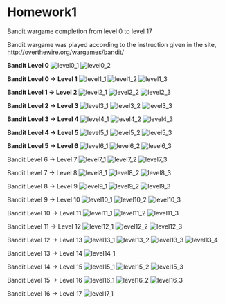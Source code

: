# Homework1
Bandit wargame completion from level 0 to level 17

Bandit wargame was played according to the instruction given in the site, http://overthewire.org/wargames/bandit/


**Bandit Level 0**
![level0_1](https://cloud.githubusercontent.com/assets/10059386/14378154/4e9fcce2-fd91-11e5-8553-0a8fde267f9f.PNG)
![level0_2](https://cloud.githubusercontent.com/assets/10059386/14378155/4ec6d56c-fd91-11e5-86a6-501df64b1a74.PNG)

**Bandit Level 0 → Level 1**
![level1_1](https://cloud.githubusercontent.com/assets/10059386/14378160/4ef1524c-fd91-11e5-83d7-fe25d2a61016.PNG)
![level1_2](https://cloud.githubusercontent.com/assets/10059386/14378156/4eed29b0-fd91-11e5-92cf-a11ae942d07f.PNG)
![level1_3](https://cloud.githubusercontent.com/assets/10059386/14378157/4eed587c-fd91-11e5-968b-abb540fa01a7.PNG)

**Bandit Level 1 → Level 2**
![level2_1](https://cloud.githubusercontent.com/assets/10059386/14378158/4eed500c-fd91-11e5-9080-d7755285559f.PNG)
![level2_2](https://cloud.githubusercontent.com/assets/10059386/14378159/4eedc618-fd91-11e5-9f89-fdce3c043444.PNG)
![level2_3](https://cloud.githubusercontent.com/assets/10059386/14378161/4ef39282-fd91-11e5-8175-5fb79b06ed41.PNG)

**Bandit Level 2 → Level 3**
![level3_1](https://cloud.githubusercontent.com/assets/10059386/14378163/4f160eb6-fd91-11e5-8271-5e394d6f50b7.PNG)
![level3_2](https://cloud.githubusercontent.com/assets/10059386/14378162/4f15f2d2-fd91-11e5-8e48-0a62d5e3d5f6.PNG)
![level3_3](https://cloud.githubusercontent.com/assets/10059386/14378164/4f162964-fd91-11e5-9427-a0801a76450f.PNG)

**Bandit Level 3 → Level 4**
![level4_1](https://cloud.githubusercontent.com/assets/10059386/14378165/4f188dd0-fd91-11e5-9c46-d824de999874.PNG)
![level4_2](https://cloud.githubusercontent.com/assets/10059386/14378166/4f18b620-fd91-11e5-8ef8-9f33acbf39be.PNG)
![level4_3](https://cloud.githubusercontent.com/assets/10059386/14378167/4f225766-fd91-11e5-8c91-26a262276646.PNG)

**Bandit Level 4 → Level 5**
![level5_1](https://cloud.githubusercontent.com/assets/10059386/14378172/4f40b102-fd91-11e5-964f-6606fda59e04.PNG)
![level5_2](https://cloud.githubusercontent.com/assets/10059386/14378171/4f4018a0-fd91-11e5-9e61-3445703692ac.PNG)
![level5_3](https://cloud.githubusercontent.com/assets/10059386/14378173/4f42efc6-fd91-11e5-84ca-8e3aee776583.PNG)

**Bandit Level 5 → Level 6**
![level6_1](https://cloud.githubusercontent.com/assets/10059386/14378170/4f3fe4d4-fd91-11e5-98d9-eaa01d2c2dcc.PNG)
![level6_2](https://cloud.githubusercontent.com/assets/10059386/14378169/4f3fe20e-fd91-11e5-85f0-1c6d0efadb6a.PNG)
![level6_3](https://cloud.githubusercontent.com/assets/10059386/14378174/4f50b6ec-fd91-11e5-997e-b770d7bacff1.PNG)

Bandit Level 6 → Level 7
![level7_1](https://cloud.githubusercontent.com/assets/10059386/14378175/4f67f136-fd91-11e5-8bc9-618687333fb1.PNG)
![level7_2](https://cloud.githubusercontent.com/assets/10059386/14378176/4f689866-fd91-11e5-8b8a-914e53fddb75.PNG)
![level7_3](https://cloud.githubusercontent.com/assets/10059386/14378177/4f68e848-fd91-11e5-9b3b-19c85a5fc22a.PNG)

Bandit Level 7 → Level 8
![level8_1](https://cloud.githubusercontent.com/assets/10059386/14378178/4f696ab6-fd91-11e5-923c-71f2b3bd54a8.PNG)
![level8_2](https://cloud.githubusercontent.com/assets/10059386/14378179/4f6b07f4-fd91-11e5-8b8a-1b454e9393b2.PNG)
![level8_3](https://cloud.githubusercontent.com/assets/10059386/14378180/4f7f3c1a-fd91-11e5-9e29-073053aacc60.PNG)

Bandit Level 8 → Level 9
![level9_1](https://cloud.githubusercontent.com/assets/10059386/14378181/4f8eabfa-fd91-11e5-8094-c457436e19ed.PNG)
![level9_2](https://cloud.githubusercontent.com/assets/10059386/14378185/4f92264a-fd91-11e5-86b8-10dfc437869b.PNG)
![level9_3](https://cloud.githubusercontent.com/assets/10059386/14378182/4f91662e-fd91-11e5-9f3d-3ff9f255dda0.PNG)

Bandit Level 9 → Level 10
![level10_1](https://cloud.githubusercontent.com/assets/10059386/14378183/4f91d028-fd91-11e5-9f0d-b12923bfcfd2.PNG)
![level10_2](https://cloud.githubusercontent.com/assets/10059386/14378184/4f92109c-fd91-11e5-997d-2258d0ef3e2e.PNG)
![level10_3](https://cloud.githubusercontent.com/assets/10059386/14378186/4facd882-fd91-11e5-89c0-c8e2f0ae2315.PNG)

Bandit Level 10 → Level 11
![level11_1](https://cloud.githubusercontent.com/assets/10059386/14378187/4fb91fac-fd91-11e5-9696-d06f6827ec88.PNG)
![level11_2](https://cloud.githubusercontent.com/assets/10059386/14378188/4fbcba54-fd91-11e5-81a6-9b10d07cf9e7.PNG)
![level11_3](https://cloud.githubusercontent.com/assets/10059386/14378189/4fbcedd0-fd91-11e5-9b15-d324964a1646.PNG)

Bandit Level 11 → Level 12
![level12_1](https://cloud.githubusercontent.com/assets/10059386/14378191/4fbd09a0-fd91-11e5-90ca-c15a8af71597.PNG)
![level12_2](https://cloud.githubusercontent.com/assets/10059386/14378190/4fbd17ba-fd91-11e5-999a-ce561dfa8c70.PNG)
![level12_3](https://cloud.githubusercontent.com/assets/10059386/14378192/4fd9ccca-fd91-11e5-933d-bb03075c16b7.png)

Bandit Level 12 → Level 13
![level13_1](https://cloud.githubusercontent.com/assets/10059386/14378193/4fe474c2-fd91-11e5-8f28-7ef21a34f5ab.PNG)
![level13_2](https://cloud.githubusercontent.com/assets/10059386/14378196/4fe7fd0e-fd91-11e5-80b4-66b808fb6258.PNG)
![level13_3](https://cloud.githubusercontent.com/assets/10059386/14378194/4fe743e6-fd91-11e5-930f-e1cc9d56661d.png)
![level13_4](https://cloud.githubusercontent.com/assets/10059386/14378195/4fe7d05e-fd91-11e5-84f9-a51d122a4f3a.png)

Bandit Level 13 → Level 14
![level14_1](https://cloud.githubusercontent.com/assets/10059386/14378197/4fe848a4-fd91-11e5-9255-c4afc75d9b82.PNG)

Bandit Level 14 → Level 15
![level15_1](https://cloud.githubusercontent.com/assets/10059386/14378199/500c4ab0-fd91-11e5-92d5-9802ac15521c.PNG)
![level15_2](https://cloud.githubusercontent.com/assets/10059386/14378198/500b43cc-fd91-11e5-8d0f-166b95266f33.PNG)
![level15_3](https://cloud.githubusercontent.com/assets/10059386/14378200/500e2c2c-fd91-11e5-9bdf-69fb44af19db.PNG)

Bandit Level 15 → Level 16
![level16_1](https://cloud.githubusercontent.com/assets/10059386/14378202/500f7762-fd91-11e5-918b-0694f7a606ee.PNG)
![level16_2](https://cloud.githubusercontent.com/assets/10059386/14378201/500f7104-fd91-11e5-8fd9-181d1964b928.PNG)
![level16_3](https://cloud.githubusercontent.com/assets/10059386/14378203/50111234-fd91-11e5-9d15-a824bdf981ce.PNG)

Bandit Level 16 → Level 17
![level17_1](https://cloud.githubusercontent.com/assets/10059386/14378204/5031ffb2-fd91-11e5-9f71-0648f73e20ee.PNG)


